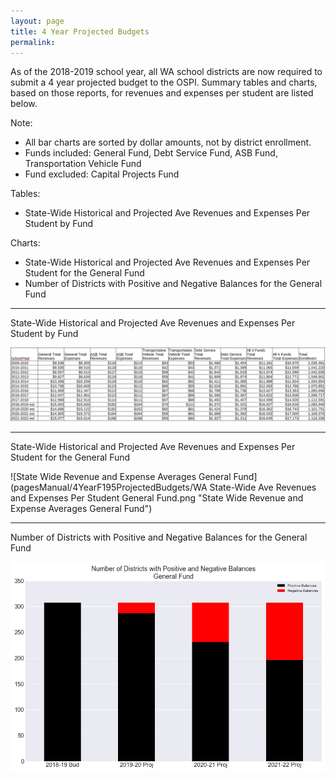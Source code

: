 ```yaml
---
layout: page
title: 4 Year Projected Budgets
permalink:
---
```

As of the 2018-2019 school year, all WA school districts are now required to submit a 4 year projected budget to the OSPI. 
Summary tables and charts, based on those reports, for revenues and expenses per student are listed below. 

Note: 
- All bar charts are sorted by dollar amounts, not by district enrollment.
- Funds included: General Fund, Debt Service Fund, ASB Fund, Transportation Vehicle Fund
- Fund excluded: Capital Projects Fund 

Tables:
- State-Wide Historical and Projected Ave Revenues and Expenses Per Student by Fund

Charts:
- State-Wide Historical and Projected Ave Revenues and Expenses Per Student for the General Fund
- Number of Districts with Positive and Negative Balances for the General Fund

___

State-Wide Historical and Projected Ave Revenues and Expenses Per Student by Fund

![State Wide Revenue and Expense Averages by Fund](pagesManual/4YearF195ProjectedBudgets/StateWideSummary.png "State Wide Revenue and Expense Averages by Fund")

___

State-Wide Historical and Projected Ave Revenues and Expenses Per Student for the General Fund

![State Wide Revenue and Expense Averages General Fund](pagesManual/4YearF195ProjectedBudgets/WA State-Wide Ave Revenues and Expenses Per Student General Fund.png "State Wide Revenue and Expense Averages General Fund")

___

Number of Districts with Positive and Negative Balances for the General Fund

![Number of Districts with Positive and Negative Balances](pagesManual/4YearF195ProjectedBudgets/DistrictsRedBlackBalanceGeneral.png "Number of Districts with Positive and Negative Balances")

